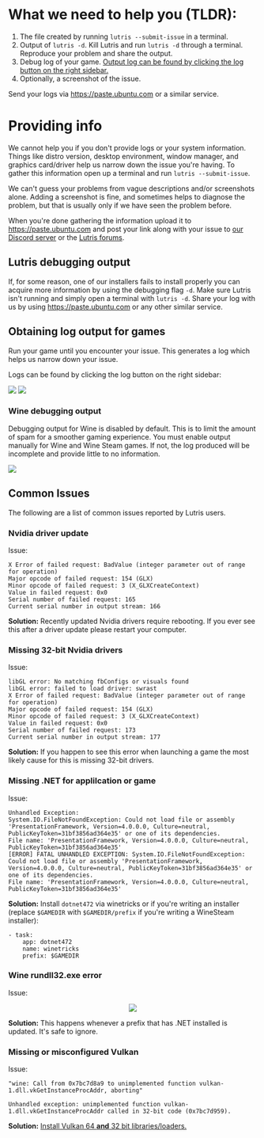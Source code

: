 # What we need to help you (TLDR):

1. The file created by running `lutris --submit-issue` in a terminal.
2. Output of `lutris -d`. Kill Lutris and run `lutris -d` through a terminal. Reproduce your problem and share the output.
3. Debug log of your game. [Output log can be found by clicking the log button on the right sidebar.](#obtaining-log-output-for-games)
4. Optionally, a screenshot of the issue.

Send your logs via https://paste.ubuntu.com or a similar service.

# Providing info

We cannot help you if you don't provide logs or your system information. Things like distro version, desktop environment, window manager, and graphics card/driver help us narrow down the issue you're having. To gather this information open up a terminal and run `lutris --submit-issue`.

We can't guess your problems from vague descriptions and/or screenshots alone. Adding a screenshot is fine, and sometimes helps to diagnose the problem, but that is usually only if we have seen the problem before.

When you're done gathering the information upload it to https://paste.ubuntu.com and post your link along with your issue to [our Discord server](https://discord.gg/Pnt5CuY) or the [Lutris forums](https://forums.lutris.net/).

## Lutris debugging output

If, for some reason, one of our installers fails to install properly you can acquire more information by using the debugging flag `-d`. Make sure Lutris isn't running and simply open a terminal with `lutris -d`. Share your log with us by using https://paste.ubuntu.com or any other similar service.

## Obtaining log output for games

Run your game until you encounter your issue. This generates a log which helps us narrow down your issue.

Logs can be found by clicking the log button on the right sidebar:

![](https://i.imgur.com/4SBUFqy.png)
![](https://i.imgur.com/oU1dUHx.png)

### Wine debugging output

Debugging output for Wine is disabled by default. This is to limit the amount of spam for a smoother gaming experience. You must enable output manually for Wine and Wine Steam games. If not, the log produced will be incomplete and provide little to no information.

![](https://i.imgur.com/f459PpS.gif)

## Common Issues

The following are a list of common issues reported by Lutris users.

### Nvidia driver update

Issue:

    X Error of failed request: BadValue (integer parameter out of range for operation)
    Major opcode of failed request: 154 (GLX)
    Minor opcode of failed request: 3 (X_GLXCreateContext)
    Value in failed request: 0x0
    Serial number of failed request: 165
    Current serial number in output stream: 166

**Solution:** Recently updated Nvidia drivers require rebooting. If you ever see this after a driver update please restart your computer.

### Missing 32-bit Nvidia drivers

Issue:

    libGL error: No matching fbConfigs or visuals found
    libGL error: failed to load driver: swrast
    X Error of failed request: BadValue (integer parameter out of range for operation)
    Major opcode of failed request: 154 (GLX)
    Minor opcode of failed request: 3 (X_GLXCreateContext)
    Value in failed request: 0x0
    Serial number of failed request: 173
    Current serial number in output stream: 177

**Solution:** If you happen to see this error when launching a game the most likely cause for this is missing 32-bit drivers.

### Missing .NET for applilcation or game

Issue:

    Unhandled Exception:
    System.IO.FileNotFoundException: Could not load file or assembly 'PresentationFramework, Version=4.0.0.0, Culture=neutral, PublicKeyToken=31bf3856ad364e35' or one of its dependencies.
    File name: 'PresentationFramework, Version=4.0.0.0, Culture=neutral, PublicKeyToken=31bf3856ad364e35'
    [ERROR] FATAL UNHANDLED EXCEPTION: System.IO.FileNotFoundException: Could not load file or assembly 'PresentationFramework, Version=4.0.0.0, Culture=neutral, PublicKeyToken=31bf3856ad364e35' or one of its dependencies.
    File name: 'PresentationFramework, Version=4.0.0.0, Culture=neutral, PublicKeyToken=31bf3856ad364e35'

**Solution:** Install `dotnet472` via winetricks or if you're writing an installer (replace `$GAMEDIR` with `$GAMEDIR/prefix` if you're writing a WineSteam installer):

```
- task:
    app: dotnet472
    name: winetricks
    prefix: $GAMEDIR
```

### Wine rundll32.exe error

Issue:

<p align="center">
  <img src="https://i.imgur.com/gpGpU4t.png">
</p>

**Solution:** This happens whenever a prefix that has .NET installed is updated. It's safe to ignore.

### Missing or misconfigured Vulkan

Issue:

    "wine: Call from 0x7bc7d8a9 to unimplemented function vulkan-1.dll.vkGetInstanceProcAddr, aborting"

    Unhandled exception: unimplemented function vulkan-1.dll.vkGetInstanceProcAddr called in 32-bit code (0x7bc7d959).

**Solution:** [Install Vulkan 64 **and** 32 bit libraries/loaders.](https://github.com/lutris/docs/blob/master/InstallingDrivers.md#installing-vulkan)

